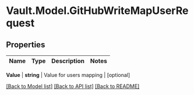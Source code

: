# Vault.Model.GitHubWriteMapUserRequest

## Properties

Name | Type | Description | Notes
------------ | ------------- | ------------- | -------------

**Value** | **string** | Value for users mapping | [optional] 

[[Back to Model list]](../README.md#documentation-for-models) [[Back to API list]](../README.md#documentation-for-api-endpoints) [[Back to README]](../README.md)

